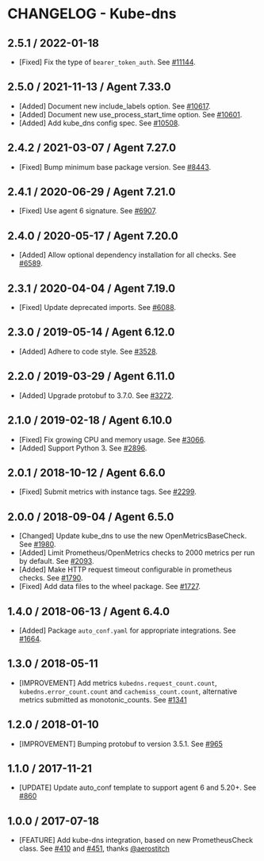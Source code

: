 # CHANGELOG - Kube-dns

## 2.5.1 / 2022-01-18

* [Fixed] Fix the type of `bearer_token_auth`. See [#11144](https://github.com/DataDog/integrations-core/pull/11144).

## 2.5.0 / 2021-11-13 / Agent 7.33.0

* [Added] Document new include_labels option. See [#10617](https://github.com/DataDog/integrations-core/pull/10617).
* [Added] Document new use_process_start_time option. See [#10601](https://github.com/DataDog/integrations-core/pull/10601).
* [Added] Add kube_dns config spec. See [#10508](https://github.com/DataDog/integrations-core/pull/10508).

## 2.4.2 / 2021-03-07 / Agent 7.27.0

* [Fixed] Bump minimum base package version. See [#8443](https://github.com/DataDog/integrations-core/pull/8443).

## 2.4.1 / 2020-06-29 / Agent 7.21.0

* [Fixed] Use agent 6 signature. See [#6907](https://github.com/DataDog/integrations-core/pull/6907).

## 2.4.0 / 2020-05-17 / Agent 7.20.0

* [Added] Allow optional dependency installation for all checks. See [#6589](https://github.com/DataDog/integrations-core/pull/6589).

## 2.3.1 / 2020-04-04 / Agent 7.19.0

* [Fixed] Update deprecated imports. See [#6088](https://github.com/DataDog/integrations-core/pull/6088).

## 2.3.0 / 2019-05-14 / Agent 6.12.0

* [Added] Adhere to code style. See [#3528](https://github.com/DataDog/integrations-core/pull/3528).

## 2.2.0 / 2019-03-29 / Agent 6.11.0

* [Added] Upgrade protobuf to 3.7.0. See [#3272](https://github.com/DataDog/integrations-core/pull/3272).

## 2.1.0 / 2019-02-18 / Agent 6.10.0

* [Fixed] Fix growing CPU and memory usage. See [#3066](https://github.com/DataDog/integrations-core/pull/3066).
* [Added] Support Python 3. See [#2896](https://github.com/DataDog/integrations-core/pull/2896).

## 2.0.1 / 2018-10-12 / Agent 6.6.0

* [Fixed] Submit metrics with instance tags. See [#2299][1].

## 2.0.0 / 2018-09-04 / Agent 6.5.0

* [Changed] Update kube_dns to use the new OpenMetricsBaseCheck. See [#1980][2].
* [Added] Limit Prometheus/OpenMetrics checks to 2000 metrics per run by default. See [#2093][3].
* [Added] Make HTTP request timeout configurable in prometheus checks. See [#1790][4].
* [Fixed] Add data files to the wheel package. See [#1727][5].

## 1.4.0 / 2018-06-13 / Agent 6.4.0

* [Added] Package `auto_conf.yaml` for appropriate integrations. See [#1664][6].

## 1.3.0 / 2018-05-11

* [IMPROVEMENT] Add metrics `kubedns.request_count.count`, `kubedns.error_count.count` and `cachemiss_count.count`, alternative metrics submitted as monotonic\_counts. See [#1341][7]

## 1.2.0 / 2018-01-10

* [IMPROVEMENT] Bumping protobuf to version 3.5.1. See [#965][8]

## 1.1.0 / 2017-11-21

* [UPDATE] Update auto\_conf template to support agent 6 and 5.20+. See [#860][9]

## 1.0.0 / 2017-07-18

* [FEATURE] Add kube-dns integration, based on new PrometheusCheck class. See [#410][10] and [#451][11], thanks [@aerostitch][12]

<!--- The following link definition list is generated by PimpMyChangelog --->
[1]: https://github.com/DataDog/integrations-core/pull/2299
[2]: https://github.com/DataDog/integrations-core/pull/1980
[3]: https://github.com/DataDog/integrations-core/pull/2093
[4]: https://github.com/DataDog/integrations-core/pull/1790
[5]: https://github.com/DataDog/integrations-core/pull/1727
[6]: https://github.com/DataDog/integrations-core/pull/1664
[7]: https://github.com/DataDog/integrations-core/issues/1341
[8]: https://github.com/DataDog/integrations-core/issues/965
[9]: https://github.com/DataDog/integrations-core/issues/860
[10]: https://github.com/DataDog/integrations-core/issues/410
[11]: https://github.com/DataDog/integrations-core/issues/451
[12]: https://github.com/aerostitch
